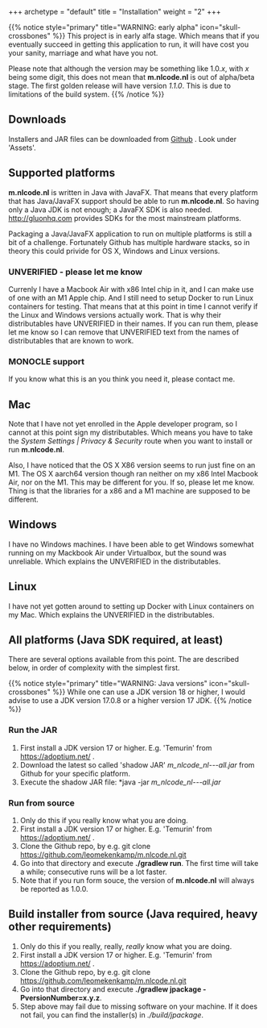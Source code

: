 +++
archetype = "default"
title = "Installation"
weight = "2"
+++

{{% notice style="primary" title="WARNING: early alpha" icon="skull-crossbones" %}}
This project is in early alfa stage. Which means that if you eventually succeed in getting this
application to run, it will have cost you your sanity, marriage and what have you not.

Please note that although the version may be something like 1.0.*x*, with *x* being some digit,
this does not mean that **m.nlcode.nl** is out of alpha/beta stage. The first golden release will
have version *1.1.0*. This is due to limitations of the build system.
{{% /notice %}}

## Downloads
Installers and JAR files can be downloaded from
[Github](https://github.com/leomekenkamp/m.nlcode.nl/releases) . Look under 'Assets'.

## Supported platforms
**m.nlcode.nl** is written in Java with JavaFX. That means that every platform that has Java/JavaFX
support should be able to run **m.nlcode.nl**. So having only a Java JDK is not enough; a JavaFX
SDK is also needed. http://gluonhq.com provides SDKs for the most mainstream platforms. 

Packaging a Java/JavaFX application to run on
multiple platforms is still a bit of a challenge. Fortunately Github has multiple hardware stacks,
so in theory this could privide for OS X, Windows and Linux versions.

### UNVERIFIED - please let me know
Currenly I have a Macbook Air with x86 Intel chip in it, and I can make use of one with an M1 Apple
chip. And I still need to setup Docker to run Linux containers for testing. That means that at this
point in time I cannot verify if the Linux and Windows versions actually work. That is why their
distributables have UNVERIFIED in their names. If you can run them, please let me know so I can
remove that UNVERIFIED text from the names of distributables that are known to work.

### MONOCLE support
If you know what this is an you think you need it, please contact me.

## Mac
Note that I have not yet enrolled in the Apple developer program, so I cannot at this point sign my
distributables. Which means you have to take the *System Settings | Privacy & Security* route when
you want to install or run **m.nlcode.nl**.

Also, I have noticed that the OS X X86 version seems to run just fine on an M1. The OS X aarch64
version though ran neither on my x86 Intel Macbook Air, nor on the M1. This may be different for
you. If so, please let me know. Thing is that the libraries for a x86 and a M1 machine are supposed
to be different.

## Windows
I have no Windows machines. I have been able to get Windows somewhat running on my Mackbook Air
under Virtualbox, but the sound was unreliable. Which explains the UNVERIFIED in the distributables.

## Linux
I have not yet gotten around to setting up Docker with Linux containers on my Mac. Which explains
the UNVERIFIED in the distributables.

## All platforms (Java SDK required, at least)
There are several options available from this point. The are described below, in order of complexity
with the simplest first.

{{% notice style="primary" title="WARNING: Java versions" icon="skull-crossbones" %}}
While one can use a JDK version 18 or higher, I would advise to use a JDK version 17.0.8 or a higher
version 17 JDK.
{{% /notice %}}

### Run the JAR
1. First install a JDK version 17 or higher. E.g. 'Temurin' from https://adoptium.net/ .
1. Download the latest so called 'shadow JAR' *m_nlcode_nl-<platform>-<version>-all.jar* from Github
for your specific platform.
1. Execute the shadow JAR file: *java -jar *m_nlcode_nl-<platform>-<version>-all.jar*

### Run from source
1. Only do this if you really know what you are doing.
1. First install a JDK version 17 or higher. E.g. 'Temurin' from https://adoptium.net/ .
1. Clone the Github repo, by e.g. git clone https://github.com/leomekenkamp/m.nlcode.nl.git 
1. Go into that directory and execute **./gradlew run**.
The first time will take a while; consecutive runs will be a lot faster.
1. Note that if you run form souce, the version of **m.nlcode.nl** will always be reported as 1.0.0.

## Build installer from source (Java required, heavy other requirements)
1. Only do this if you really, really, *really* know what you are doing.
1. First install a JDK version 17 or higher. E.g. 'Temurin' from https://adoptium.net/ .
1. Clone the Github repo, by e.g. git clone https://github.com/leomekenkamp/m.nlcode.nl.git 
1. Go into that directory and execute **./gradlew jpackage -PversionNumber=x.y.z**.
1. Step above may fail due to missing software on your machine. If it does not fail, you can find
the installer(s) in *./build/jpackage*.
